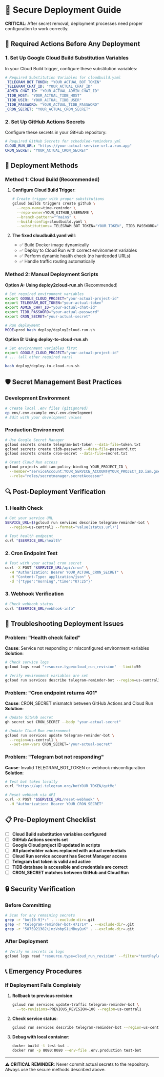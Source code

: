 # 🚀 Secure Deployment Guide

**CRITICAL**: After secret removal, deployment processes need proper configuration to work correctly.

## 🚨 Required Actions Before Any Deployment

### 1. **Set Up Google Cloud Build Substitution Variables**

In your Cloud Build trigger, configure these substitution variables:

```yaml
# Required Substitution Variables for cloudbuild.yaml
_TELEGRAM_BOT_TOKEN: "YOUR_ACTUAL_BOT_TOKEN"
_TELEGRAM_CHAT_ID: "YOUR_ACTUAL_CHAT_ID"
_ADMIN_CHAT_ID: "YOUR_ACTUAL_ADMIN_CHAT_ID"
_TIDB_HOST: "YOUR_ACTUAL_TIDB_HOST"
_TIDB_USER: "YOUR_ACTUAL_TIDB_USER"
_TIDB_PASSWORD: "YOUR_ACTUAL_TIDB_PASSWORD"
_CRON_SECRET: "YOUR_ACTUAL_CRON_SECRET"
```

### 2. **Set Up GitHub Actions Secrets**

Configure these secrets in your GitHub repository:

```yaml
# Required GitHub Secrets for scheduled-reminders.yml
CLOUD_RUN_URL: "https://your-actual-service-url.a.run.app"
CRON_SECRET: "YOUR_ACTUAL_CRON_SECRET"
```

## 🔧 Deployment Methods

### Method 1: Cloud Build (Recommended)

1. **Configure Cloud Build Trigger**:
   ```bash
   # Create trigger with proper substitutions
   gcloud builds triggers create github \
     --repo-name=time-reminder \
     --repo-owner=YOUR_GITHUB_USERNAME \
     --branch-pattern="^main$" \
     --build-config=cloudbuild.yaml \
     --substitutions=_TELEGRAM_BOT_TOKEN="YOUR_TOKEN",_TIDB_PASSWORD="YOUR_PASSWORD"
   ```

2. **The fixed cloudbuild.yaml will**:
   - ✅ Build Docker image dynamically
   - ✅ Deploy to Cloud Run with correct environment variables
   - ✅ Perform dynamic health check (no hardcoded URLs)
   - ✅ Handle traffic routing automatically

### Method 2: Manual Deployment Scripts

**Option A: Using deploy2cloud-run.sh** (Recommended)
```bash
# Set required environment variables
export GOOGLE_CLOUD_PROJECT="your-actual-project-id"
export TELEGRAM_BOT_TOKEN="your-actual-token"
export ADMIN_CHAT_ID="your-actual-chat-id"
export TIDB_PASSWORD="your-actual-password"
export CRON_SECRET="your-actual-secret"

# Run deployment
MODE=prod bash deploy/deploy2cloud-run.sh
```

**Option B: Using deploy-to-cloud-run.sh**
```bash
# Set environment variables first
export GOOGLE_CLOUD_PROJECT="your-actual-project-id"
# ... (all other required vars)

bash deploy/deploy-to-cloud-run.sh
```

## 🛡️ Secret Management Best Practices

### Development Environment
```bash
# Create local .env files (gitignored)
cp env/.env.example env/.env.development
# Edit with your development values
```

### Production Environment
```bash
# Use Google Secret Manager
gcloud secrets create telegram-bot-token --data-file=token.txt
gcloud secrets create tidb-password --data-file=password.txt
gcloud secrets create cron-secret --data-file=secret.txt

# Grant Cloud Run access
gcloud projects add-iam-policy-binding YOUR_PROJECT_ID \
  --member="serviceAccount:YOUR_SERVICE_ACCOUNT@YOUR_PROJECT_ID.iam.gserviceaccount.com" \
  --role="roles/secretmanager.secretAccessor"
```

## 🔍 Post-Deployment Verification

### 1. **Health Check**
```bash
# Get your service URL
SERVICE_URL=$(gcloud run services describe telegram-reminder-bot \
  --region=us-central1 --format="value(status.url)")

# Test health endpoint
curl "$SERVICE_URL/health"
```

### 2. **Cron Endpoint Test**
```bash
# Test with your actual cron secret
curl -X POST "$SERVICE_URL/api/cron" \
  -H "Authorization: Bearer YOUR_ACTUAL_CRON_SECRET" \
  -H "Content-Type: application/json" \
  -d '{"type":"morning","time":"07:25"}'
```

### 3. **Webhook Verification**
```bash
# Check webhook status
curl "$SERVICE_URL/webhook-info"
```

## 🚨 Troubleshooting Deployment Issues

### Problem: "Health check failed"
**Cause**: Service not responding or misconfigured environment variables
**Solution**:
```bash
# Check service logs
gcloud logs read "resource.type=cloud_run_revision" --limit=50

# Verify environment variables are set
gcloud run services describe telegram-reminder-bot --region=us-central1
```

### Problem: "Cron endpoint returns 401"
**Cause**: CRON_SECRET mismatch between GitHub Actions and Cloud Run
**Solution**:
```bash
# Update GitHub secret
gh secret set CRON_SECRET --body "your-actual-secret"

# Update Cloud Run environment
gcloud run services update telegram-reminder-bot \
  --region=us-central1 \
  --set-env-vars CRON_SECRET="your-actual-secret"
```

### Problem: "Telegram bot not responding"
**Cause**: Invalid TELEGRAM_BOT_TOKEN or webhook misconfiguration
**Solution**:
```bash
# Test bot token locally
curl "https://api.telegram.org/botYOUR_TOKEN/getMe"

# Reset webhook via API
curl -X POST "$SERVICE_URL/reset-webhook" \
  -H "Authorization: Bearer YOUR_CRON_SECRET"
```

## 📋 Pre-Deployment Checklist

- [ ] **Cloud Build substitution variables configured**
- [ ] **GitHub Actions secrets set**
- [ ] **Google Cloud project ID updated in scripts**
- [ ] **All placeholder values replaced with actual credentials**
- [ ] **Cloud Run service account has Secret Manager access**
- [ ] **Telegram bot token is valid and active**
- [ ] **TiDB database is accessible and credentials are correct**
- [ ] **CRON_SECRET matches between GitHub and Cloud Run**

## 🔒 Security Verification

### Before Committing
```bash
# Scan for any remaining secrets
grep -r "bot[0-9]*:" . --exclude-dir=.git
grep -r "telegram-reminder-bot-471714" . --exclude-dir=.git
grep -r "5875921382\|nzVobpS1LMBuyQuK" . --exclude-dir=.git
```

### After Deployment
```bash
# Verify no secrets in logs
gcloud logs read "resource.type=cloud_run_revision" --filter="textPayload:bot"
```

## 📞 Emergency Procedures

### If Deployment Fails Completely
1. **Rollback to previous revision**:
   ```bash
   gcloud run services update-traffic telegram-reminder-bot \
     --to-revisions=PREVIOUS_REVISION=100 --region=us-central1
   ```

2. **Check service status**:
   ```bash
   gcloud run services describe telegram-reminder-bot --region=us-central1
   ```

3. **Debug with local container**:
   ```bash
   docker build -t test-bot .
   docker run -p 8080:8080 --env-file .env.production test-bot
   ```

---

**⚠️ CRITICAL REMINDER**: Never commit actual secrets to the repository. Always use the secure methods described above.
